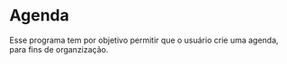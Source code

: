 # Agenda
  
  Esse programa tem por objetivo permitir que o usuário crie uma agenda, para fins de organzização.
